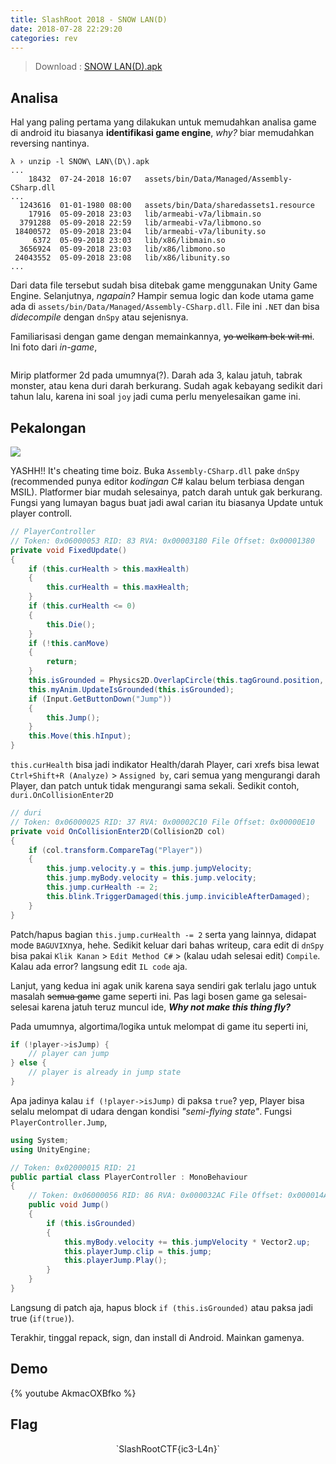 ```yaml
---
title: SlashRoot 2018 - SNOW LAN(D)
date: 2018-07-28 22:29:20
categories: rev
---
```


> Download : [SNOW LAN(D).apk]()

## Analisa

Hal yang paling pertama yang dilakukan untuk memudahkan analisa game di android itu biasanya __identifikasi game engine__, _why?_ biar memudahkan reversing nantinya.
```
λ › unzip -l SNOW\ LAN\(D\).apk
...
    18432  07-24-2018 16:07   assets/bin/Data/Managed/Assembly-CSharp.dll
...
  1243616  01-01-1980 08:00   assets/bin/Data/sharedassets1.resource
    17916  05-09-2018 23:03   lib/armeabi-v7a/libmain.so
  3791288  05-09-2018 22:59   lib/armeabi-v7a/libmono.so
 18400572  05-09-2018 23:04   lib/armeabi-v7a/libunity.so
     6372  05-09-2018 23:03   lib/x86/libmain.so
  3656924  05-09-2018 23:03   lib/x86/libmono.so
 24043552  05-09-2018 23:08   lib/x86/libunity.so
...
```
Dari data file tersebut sudah bisa ditebak game menggunakan Unity Game Engine. Selanjutnya, _ngapain?_ Hampir semua logic dan kode utama game ada di `assets/bin/Data/Managed/Assembly-CSharp.dll`. File ini `.NET` dan bisa _didecompile_ dengan `dnSpy` atau sejenisnya.

Familiarisasi dengan game dengan memainkannya, ~~yo welkam bek wit mi~~. Ini foto dari _in-game_,

![]()

Mirip platformer 2d pada umumnya(?). Darah ada 3, kalau jatuh, tabrak monster, atau kena duri darah berkurang. Sudah agak kebayang sedikit dari tahun lalu, karena ini soal `joy` jadi cuma perlu menyelesaikan game ini.

## Pekalongan

![](https://i.imgflip.com/1qjm83.jpg)

YASHH!! It's cheating time boiz. Buka `Assembly-CSharp.dll` pake `dnSpy` (recommended punya editor _kodingan_ C# kalau belum terbiasa dengan MSIL). Platformer biar mudah selesainya, patch darah untuk gak berkurang. Fungsi yang lumayan bagus buat jadi awal carian itu biasanya Update untuk player controll.

```csharp
// PlayerController
// Token: 0x06000053 RID: 83 RVA: 0x00003180 File Offset: 0x00001380
private void FixedUpdate()
{
	if (this.curHealth > this.maxHealth)
	{
		this.curHealth = this.maxHealth;
	}
	if (this.curHealth <= 0)
	{
		this.Die();
	}
	if (!this.canMove)
	{
		return;
	}
	this.isGrounded = Physics2D.OverlapCircle(this.tagGround.position, this.radius, this.playerMask);
	this.myAnim.UpdateIsGrounded(this.isGrounded);
	if (Input.GetButtonDown("Jump"))
	{
		this.Jump();
	}
	this.Move(this.hInput);
}
```

`this.curHealth` bisa jadi indikator Health/darah Player, cari xrefs bisa lewat `Ctrl+Shift+R (Analyze)` > `Assigned by`, cari semua yang mengurangi darah Player, dan patch untuk tidak mengurangi sama sekali. Sedikit contoh, `duri.OnCollisionEnter2D`

```csharp
// duri
// Token: 0x06000025 RID: 37 RVA: 0x00002C10 File Offset: 0x00000E10
private void OnCollisionEnter2D(Collision2D col)
{
	if (col.transform.CompareTag("Player"))
	{
		this.jump.velocity.y = this.jump.jumpVelocity;
		this.jump.myBody.velocity = this.jump.velocity;
		this.jump.curHealth -= 2;
		this.blink.TriggerDamaged(this.jump.invicibleAfterDamaged);
	}
}
```

Patch/hapus bagian `this.jump.curHealth -= 2` serta yang lainnya, didapat mode `BAGUVIX`nya, hehe. Sedikit keluar dari bahas writeup, cara edit di `dnSpy` bisa pakai `Klik Kanan` > `Edit Method C#` > (kalau udah selesai edit) `Compile`. Kalau ada error? langsung edit `IL code` aja.

Lanjut, yang kedua ini agak unik karena saya sendiri gak terlalu jago untuk masalah ~~semua game~~ game seperti ini. Pas lagi bosen game ga selesai-selesai karena jatuh teruz muncul ide, ___Why not make this thing fly?___

Pada umumnya, algortima/logika untuk melompat di game itu seperti ini,
```C
if (!player->isJump) {
	// player can jump
} else {
	// player is already in jump state
}
```

Apa jadinya kalau `if (!player->isJump)` di paksa `true`? yep, Player bisa selalu melompat di udara dengan kondisi _"semi-flying state"_. Fungsi `PlayerController.Jump`,

```csharp
using System;
using UnityEngine;

// Token: 0x02000015 RID: 21
public partial class PlayerController : MonoBehaviour
{
	// Token: 0x06000056 RID: 86 RVA: 0x000032AC File Offset: 0x000014AC
	public void Jump()
	{
		if (this.isGrounded)
		{
			this.myBody.velocity += this.jumpVelocity * Vector2.up;
			this.playerJump.clip = this.jump;
			this.playerJump.Play();
		}
	}
}
```

Langsung di patch aja, hapus block `if (this.isGrounded)` atau paksa jadi true (`if(true)`).

Terakhir, tinggal repack, sign, dan install di Android. Mainkan gamenya.

## Demo

{% youtube AkmacOXBfko %}

## Flag

<center>`SlashRootCTF{ic3-L4n}`</center>
